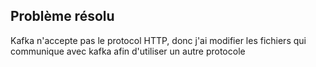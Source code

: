 ## Problème résolu 

Kafka n'accepte pas le protocol HTTP, donc j'ai modifier les fichiers qui communique avec kafka afin d'utiliser un autre protocole 